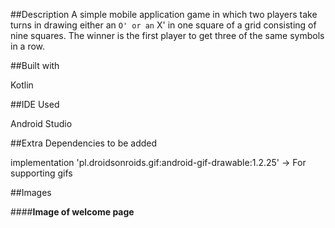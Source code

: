 ##Description
A simple mobile application game in which two players take turns in drawing either an ` O' or an ` X' in one square of a grid consisting of nine squares. The winner is the first player to get three of the same symbols in a row.

##Built with

Kotlin

##IDE Used

Android Studio

##Extra Dependencies to be added

implementation 'pl.droidsonroids.gif:android-gif-drawable:1.2.25' -> For supporting gifs

##Images

####**Image of welcome page**

